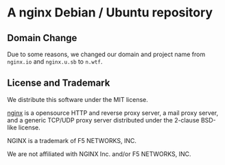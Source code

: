 # A nginx Debian / Ubuntu repository

## Domain Change

Due to some reasons, we changed our domain and project name from `nginx.io` and `nginx.u.sb` to `n.wtf`.

## License and Trademark

We distribute this software under the MIT license.

[nginx](http://nginx.org/en/) is a opensource HTTP and reverse proxy server, a mail proxy server, and a generic TCP/UDP proxy server distributed under the 2-clause BSD-like license. 

NGINX is a trademark of F5 NETWORKS, INC. 

We are not affiliated with NGINX Inc. and/or F5 NETWORKS, INC.
